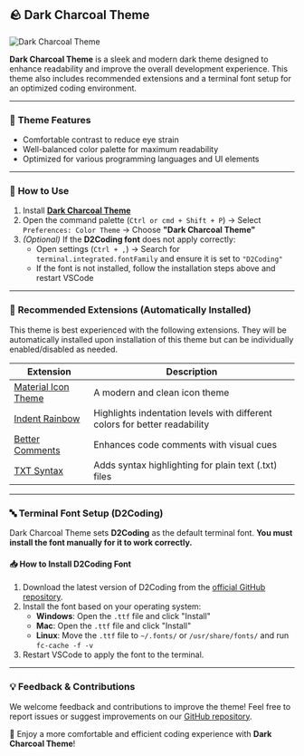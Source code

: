 ## 🪨 Dark Charcoal Theme  

![Dark Charcoal Theme](https://github.com/user-attachments/assets/918a8ec6-ba4d-4439-b81f-674146102b5d)

**Dark Charcoal Theme** is a sleek and modern dark theme designed to enhance readability and improve the overall development experience. This theme also includes recommended extensions and a terminal font setup for an optimized coding environment.

---

### 🎨 **Theme Features**  
- Comfortable contrast to reduce eye strain  
- Well-balanced color palette for maximum readability  
- Optimized for various programming languages and UI elements  

---

### 🚀 **How to Use**  
1. Install **[Dark Charcoal Theme](https://marketplace.visualstudio.com/items?itemName=the0807.dark-charcoal-theme)**
2. Open the command palette (`Ctrl or cmd + Shift + P`) → Select `Preferences: Color Theme` → Choose **"Dark Charcoal Theme"**  
3. *(Optional)* If the **D2Coding font** does not apply correctly:  
   - Open settings (`Ctrl + ,`) → Search for `terminal.integrated.fontFamily` and ensure it is set to `"D2Coding"`  
   - If the font is not installed, follow the installation steps above and restart VSCode  

---

### 🔌 **Recommended Extensions (Automatically Installed)**  
This theme is best experienced with the following extensions. They will be automatically installed upon installation of this theme but can be individually enabled/disabled as needed.  

| Extension                                                                                            | Description                                                                |
| ---------------------------------------------------------------------------------------------------- | -------------------------------------------------------------------------- |
| [Material Icon Theme](https://marketplace.visualstudio.com/items?itemName=PKief.material-icon-theme) | A modern and clean icon theme                                              |
| [Indent Rainbow](https://marketplace.visualstudio.com/items?itemName=oderwat.indent-rainbow)         | Highlights indentation levels with different colors for better readability |
| [Better Comments](https://marketplace.visualstudio.com/items?itemName=aaron-bond.better-comments)    | Enhances code comments with visual cues                                    |
| [TXT Syntax](https://marketplace.visualstudio.com/items?itemName=xshrim.txt-syntax)                  | Adds syntax highlighting for plain text (.txt) files                       |

---

### 🔤 **Terminal Font Setup (D2Coding)**  
Dark Charcoal Theme sets **D2Coding** as the default terminal font. **You must install the font manually for it to work correctly.**  

#### 📥 **How to Install D2Coding Font**  
1. Download the latest version of D2Coding from the [official GitHub repository](https://github.com/naver/d2codingfont).  
2. Install the font based on your operating system:  
   - **Windows**: Open the `.ttf` file and click "Install"  
   - **Mac**: Open the `.ttf` file and click "Install"  
   - **Linux**: Move the `.ttf` file to `~/.fonts/` or `/usr/share/fonts/` and run `fc-cache -f -v`  
3. Restart VSCode to apply the font to the terminal.  

---

### 💡 **Feedback & Contributions**  
We welcome feedback and contributions to improve the theme! Feel free to report issues or suggest improvements on our [GitHub repository](https://github.com/the0807/Dark-Charcoal-Theme).  

🚀 Enjoy a more comfortable and efficient coding experience with **Dark Charcoal Theme**!